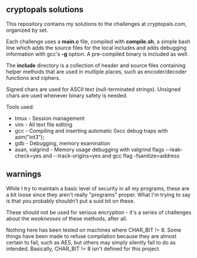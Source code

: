 ## cryptopals solutions

This repository contains my solutions to the challenges at cryptopals.com, organized by set.

Each challenge uses a **main.c** file, compiled with **compile.sh**, a simple bash line which adds the source files for the local includes and adds debugging information with gcc's **-g** option. A pre-compiled binary is included as well.

The **include** directory is a collection of header and source files containing helper methods that are used in multiple places, such as encoder/decoder functions and ciphers.

Signed chars are used for ASCII text (null-terminated strings). Unsigned chars are used whenever binary safety is needed.

Tools used:
* tmux - Session management
* vim - All text file editing
* gcc - Compiling and inserting automatic 0xcc debug traps with asm("int3");
* gdb - Debugging, memory examination
* asan, valgrind - Memory usage debugging with valgrind flags --leak-check=yes and --track-origins=yes and gcc flag -fsanitize=address

## warnings
While I try to maintain a basic level of security in all my programs, these are a bit loose since they aren't really "programs" proper. What I'm trying to say is that you probably shouldn't put a suid bit on these.

These should not be used for serious encryption - it's a series of challenges about the *weaknesses* of these methods, after all.

Nothing here has been tested on machines where CHAR\_BIT != 8. Some things have been made to refuse compilation because they are almost certain to fail, such as AES, but others may simply silently fail to do as intended. Basically, CHAR\_BIT != 8 isn't defined for this project.
